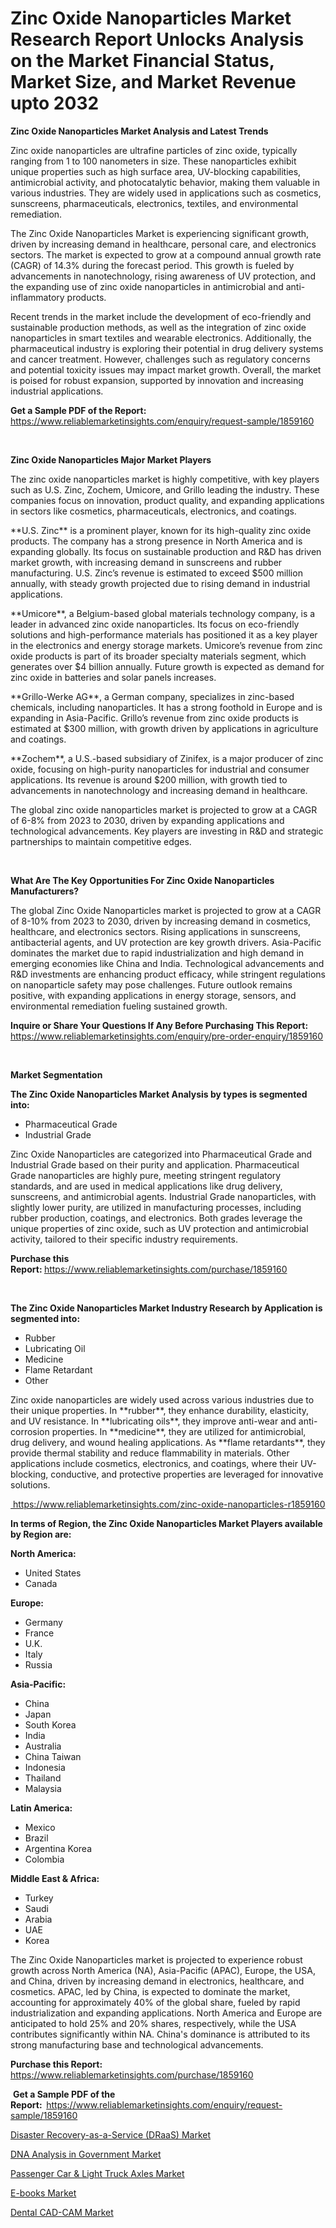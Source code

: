 <p><h1>Zinc Oxide Nanoparticles Market Research Report Unlocks Analysis on the Market Financial Status, Market Size, and Market Revenue upto 2032</h1></p><p><strong>Zinc Oxide Nanoparticles Market Analysis and Latest Trends</strong></p>
<p><p>Zinc oxide nanoparticles are ultrafine particles of zinc oxide, typically ranging from 1 to 100 nanometers in size. These nanoparticles exhibit unique properties such as high surface area, UV-blocking capabilities, antimicrobial activity, and photocatalytic behavior, making them valuable in various industries. They are widely used in applications such as cosmetics, sunscreens, pharmaceuticals, electronics, textiles, and environmental remediation.</p><p>The Zinc Oxide Nanoparticles Market is experiencing significant growth, driven by increasing demand in healthcare, personal care, and electronics sectors. The market is expected to grow at a compound annual growth rate (CAGR) of 14.3% during the forecast period. This growth is fueled by advancements in nanotechnology, rising awareness of UV protection, and the expanding use of zinc oxide nanoparticles in antimicrobial and anti-inflammatory products.</p><p>Recent trends in the market include the development of eco-friendly and sustainable production methods, as well as the integration of zinc oxide nanoparticles in smart textiles and wearable electronics. Additionally, the pharmaceutical industry is exploring their potential in drug delivery systems and cancer treatment. However, challenges such as regulatory concerns and potential toxicity issues may impact market growth. Overall, the market is poised for robust expansion, supported by innovation and increasing industrial applications.</p></p>
<p><strong>Get a Sample PDF of the Report:&nbsp;</strong> <a href="https://www.reliablemarketinsights.com/enquiry/request-sample/1859160?utm_campaign=2039&utm_medium=2&utm_source=Github&utm_content=ia&utm_term=24012025&utm_id=zinc-oxide-nanoparticles">https://www.reliablemarketinsights.com/enquiry/request-sample/1859160</a></p>
<p>&nbsp;</p>
<p><strong>Zinc Oxide Nanoparticles Major Market Players</strong></p>
<p><p>The zinc oxide nanoparticles market is highly competitive, with key players such as U.S. Zinc, Zochem, Umicore, and Grillo leading the industry. These companies focus on innovation, product quality, and expanding applications in sectors like cosmetics, pharmaceuticals, electronics, and coatings.</p><p>**U.S. Zinc** is a prominent player, known for its high-quality zinc oxide products. The company has a strong presence in North America and is expanding globally. Its focus on sustainable production and R&D has driven market growth, with increasing demand in sunscreens and rubber manufacturing. U.S. Zinc’s revenue is estimated to exceed $500 million annually, with steady growth projected due to rising demand in industrial applications.</p><p>**Umicore**, a Belgium-based global materials technology company, is a leader in advanced zinc oxide nanoparticles. Its focus on eco-friendly solutions and high-performance materials has positioned it as a key player in the electronics and energy storage markets. Umicore’s revenue from zinc oxide products is part of its broader specialty materials segment, which generates over $4 billion annually. Future growth is expected as demand for zinc oxide in batteries and solar panels increases.</p><p>**Grillo-Werke AG**, a German company, specializes in zinc-based chemicals, including nanoparticles. It has a strong foothold in Europe and is expanding in Asia-Pacific. Grillo’s revenue from zinc oxide products is estimated at $300 million, with growth driven by applications in agriculture and coatings.</p><p>**Zochem**, a U.S.-based subsidiary of Zinifex, is a major producer of zinc oxide, focusing on high-purity nanoparticles for industrial and consumer applications. Its revenue is around $200 million, with growth tied to advancements in nanotechnology and increasing demand in healthcare.</p><p>The global zinc oxide nanoparticles market is projected to grow at a CAGR of 6-8% from 2023 to 2030, driven by expanding applications and technological advancements. Key players are investing in R&D and strategic partnerships to maintain competitive edges.</p></p>
<p>&nbsp;</p>
<p><strong>What Are The Key Opportunities For Zinc Oxide Nanoparticles Manufacturers?</strong></p>
<p><p>The global Zinc Oxide Nanoparticles market is projected to grow at a CAGR of 8-10% from 2023 to 2030, driven by increasing demand in cosmetics, healthcare, and electronics sectors. Rising applications in sunscreens, antibacterial agents, and UV protection are key growth drivers. Asia-Pacific dominates the market due to rapid industrialization and high demand in emerging economies like China and India. Technological advancements and R&D investments are enhancing product efficacy, while stringent regulations on nanoparticle safety may pose challenges. Future outlook remains positive, with expanding applications in energy storage, sensors, and environmental remediation fueling sustained growth.</p></p>
<p><strong>Inquire or Share Your Questions If Any Before Purchasing This Report:</strong> <a href="https://www.reliablemarketinsights.com/enquiry/pre-order-enquiry/1859160?utm_campaign=2039&utm_medium=2&utm_source=Github&utm_content=ia&utm_term=24012025&utm_id=zinc-oxide-nanoparticles">https://www.reliablemarketinsights.com/enquiry/pre-order-enquiry/1859160</a></p>
<p>&nbsp;</p>
<p><strong>Market Segmentation</strong></p>
<p><strong>The Zinc Oxide Nanoparticles Market Analysis by types is segmented into:</strong></p>
<p><ul><li>Pharmaceutical Grade</li><li>Industrial Grade</li></ul></p>
<p><p>Zinc Oxide Nanoparticles are categorized into Pharmaceutical Grade and Industrial Grade based on their purity and application. Pharmaceutical Grade nanoparticles are highly pure, meeting stringent regulatory standards, and are used in medical applications like drug delivery, sunscreens, and antimicrobial agents. Industrial Grade nanoparticles, with slightly lower purity, are utilized in manufacturing processes, including rubber production, coatings, and electronics. Both grades leverage the unique properties of zinc oxide, such as UV protection and antimicrobial activity, tailored to their specific industry requirements.</p></p>
<p><strong>Purchase this Report:&nbsp;</strong><a href="https://www.reliablemarketinsights.com/purchase/1859160?utm_campaign=2039&utm_medium=2&utm_source=Github&utm_content=ia&utm_term=24012025&utm_id=zinc-oxide-nanoparticles">https://www.reliablemarketinsights.com/purchase/1859160</a></p>
<p>&nbsp;</p>
<p><strong>The Zinc Oxide Nanoparticles Market Industry Research by Application is segmented into:</strong></p>
<p><ul><li>Rubber</li><li>Lubricating Oil</li><li>Medicine</li><li>Flame Retardant</li><li>Other</li></ul></p>
<p><p>Zinc oxide nanoparticles are widely used across various industries due to their unique properties. In **rubber**, they enhance durability, elasticity, and UV resistance. In **lubricating oils**, they improve anti-wear and anti-corrosion properties. In **medicine**, they are utilized for antimicrobial, drug delivery, and wound healing applications. As **flame retardants**, they provide thermal stability and reduce flammability in materials. Other applications include cosmetics, electronics, and coatings, where their UV-blocking, conductive, and protective properties are leveraged for innovative solutions.</p></p>
<p><a href="https://www.reliablemarketinsights.com/zinc-oxide-nanoparticles-r1859160?utm_campaign=2039&utm_medium=2&utm_source=Github&utm_content=ia&utm_term=24012025&utm_id=zinc-oxide-nanoparticles">&nbsp;https://www.reliablemarketinsights.com/zinc-oxide-nanoparticles-r1859160</a></p>
<p><strong>In terms of Region, the Zinc Oxide Nanoparticles Market Players available by Region are:</strong></p>
<p>
    <p> <strong> North America: </strong>
        <ul>
            <li>United States</li>
            <li>Canada</li>
        </ul>
        </p> 
    <p> <strong> Europe: </strong>
        <ul>
            <li>Germany</li>
            <li>France</li>
            <li>U.K.</li>
            <li>Italy</li>
            <li>Russia</li>
        </ul>
        </p> 
    <p> <strong> Asia-Pacific: </strong>
        <ul>
            <li>China</li>
            <li>Japan</li>
            <li>South Korea</li>
            <li>India</li>
            <li>Australia</li>
            <li>China Taiwan</li>
            <li>Indonesia</li>
            <li>Thailand</li>
            <li>Malaysia</li>
        </ul>
        </p> 
    <p> <strong> Latin America: </strong>
        <ul>
            <li>Mexico</li>
            <li>Brazil</li>
            <li>Argentina Korea</li>
            <li>Colombia</li>
        </ul>
        </p> 
    <p> <strong> Middle East & Africa: </strong>
        <ul>
            <li>Turkey</li>
            <li>Saudi</li>
            <li>Arabia</li>
            <li>UAE</li>
            <li>Korea</li>
        </ul>
    </p>
    </p>
<p><p>The Zinc Oxide Nanoparticles market is projected to experience robust growth across North America (NA), Asia-Pacific (APAC), Europe, the USA, and China, driven by increasing demand in electronics, healthcare, and cosmetics. APAC, led by China, is expected to dominate the market, accounting for approximately 40% of the global share, fueled by rapid industrialization and expanding applications. North America and Europe are anticipated to hold 25% and 20% shares, respectively, while the USA contributes significantly within NA. China's dominance is attributed to its strong manufacturing base and technological advancements.</p></p>
<p><strong>Purchase this Report: </strong><a href="https://www.reliablemarketinsights.com/purchase/1859160?utm_campaign=2039&utm_medium=2&utm_source=Github&utm_content=ia&utm_term=24012025&utm_id=zinc-oxide-nanoparticles">https://www.reliablemarketinsights.com/purchase/1859160</a></p>
<p>&nbsp;<strong>Get a Sample PDF of the Report:&nbsp;&nbsp;</strong><a href="https://www.reliablemarketinsights.com/enquiry/request-sample/1859160?utm_campaign=2039&utm_medium=2&utm_source=Github&utm_content=ia&utm_term=24012025&utm_id=zinc-oxide-nanoparticles">https://www.reliablemarketinsights.com/enquiry/request-sample/1859160</a></p>
<p><strong></strong></p>
<p><p><a href="https://www.linkedin.com/pulse/industry-analysis-competitive-strategies-disaster-recovery-as-a-service-ya8vf?utm_campaign=2039&utm_medium=2&utm_source=Github&utm_content=ia&utm_term=24012025&utm_id=zinc-oxide-nanoparticles">Disaster Recovery-as-a-Service (DRaaS) Market</a></p><p><a href="https://www.linkedin.com/pulse/according-global-dna-analysis-government-market-trends-enfqc?utm_campaign=2039&utm_medium=2&utm_source=Github&utm_content=ia&utm_term=24012025&utm_id=zinc-oxide-nanoparticles">DNA Analysis in Government Market</a></p><p><a href="https://www.linkedin.com/pulse/future-outlook-passenger-car-light-truck-axles-market-key-bgjqe?utm_campaign=2039&utm_medium=2&utm_source=Github&utm_content=ia&utm_term=24012025&utm_id=zinc-oxide-nanoparticles">Passenger Car & Light Truck Axles Market</a></p><p><a href="https://www.linkedin.com/pulse/revenue-analysis-forecast-e-books-market-63-cagr-2025-2032-bhoqe?utm_campaign=2039&utm_medium=2&utm_source=Github&utm_content=ia&utm_term=24012025&utm_id=zinc-oxide-nanoparticles">E-books Market</a></p><p><a href="https://www.linkedin.com/pulse/5-growth-expected-dental-cad-cam-market-between-2025-vta2c?utm_campaign=2039&utm_medium=2&utm_source=Github&utm_content=ia&utm_term=24012025&utm_id=zinc-oxide-nanoparticles">Dental CAD-CAM Market</a></p></p>